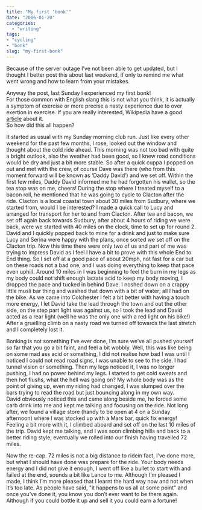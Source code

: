 ```yaml
---
title: "My first 'bonk'"
date: "2006-01-20"
categories: 
  - "writing"
tags:
- "cycling"
- "bonk"
slug: "my-first-bonk"
---
```


Because of the server outage I’ve not been able to get updated, but I thought I better post this about last weekend, if only to remind me what went wrong and how to learn from your mistakes.
  
Anyway the post, last Sunday I experienced my first bonk!  
For those common with English slang this is not what you think, it is actually a symptom of exercise or more precise a nasty experience due to over exertion in exercise. If you are really interested, Wikipedia have a good [article](https://en.wikipedia.org/wiki/Bonk_(condition)) about it.  
So how did this all happen?  
  
It started as usual with my Sunday morning club run. Just like every other weekend for the past few months, I rose, looked out the window and thought about the cold ride ahead. This morning was not too bad with quite a bright outlook, also the weather had been good, so I knew road conditions would be dry and just a bit more stable. So after a quick cuppa I popped on out and met with the crew, of course Dave was there (who from this moment forward will be known as ‘Daddy David’) and we set off. Within the first few miles, Daddy David informed me he had forgotten his wallet, so the tea stop was on me, cheers! During the stop where I treated myself to a bacon roll, he mentioned that he was going to cycle to Clacton after the ride. Clacton is a local coastal town about 30 miles from Sudbury, where we started from, would I be interested? I made a quick call to Lucy and arranged for transport for her to and from Clacton. After tea and bacon, we set off again back towards Sudbury, after about 4 hours of riding we were back, were we started with 40 miles on the clock, time to set up for round 2. David and I quickly popped back to mine for a drink and just to make sure Lucy and Serina were happy with the plans, once sorted we set off on the Clacton trip. Now this time there were only two of us and part of me was trying to impress David as I feel I have a bit to prove with this whole End to End thing. So I set off at a good pace of about 20mph, not fast for a car but on these roads not a bad one, and I was doing everything to keep that pace even uphill. Around 10 miles in I was beginning to feel the burn in my legs as my body could not shift enough lactate acid to keep my body moving, I dropped the pace and tucked in behind Dave. I noshed down on a crappy little musli bar thing and washed that down with a bit of water; all I had on the bike. As we came into Colchester I felt a bit better with having a touch more energy, I let David take the lead through the town and out the other side, on the step part light was against us, so I took the lead and David acted as a rear light (well he was the only one with a red light on his bike!) After a gruelling climb on a nasty road we turned off towards the last stretch and I completely lost it.  

Bonking is not something I’ve ever done, I’m sure we’ve all pushed yourself so far that you go a bit faint, and feel a bit wobbly. Well, this was like being on some mad ass acid or something, I did not realise how bad I was until I noticed I could not read road signs, I was unable to see to the side. I had tunnel vision or something. Then my legs noticed it, I was no longer pushing, I had no power behind my legs. I started to get cold sweats and then hot flushs, what the hell was going on? My whole body was as the point of giving up, even my riding had changed, I was slumped over the bars trying to read the road but just bouncing along in my own way.  
David obviously noticed this and came along beside me, he forced some carb drink into me and kept me talking and focusing on the ride. Not long after, we found a village store (handy to be open at 4 on a Sunday afternoon) where I was stocked up with a Mars bar, quick fix energy!  
Feeling a bit more with it, I climbed aboard and set off on the last 10 miles of the trip. David kept me talking, and I was soon climbing hills and back to a better riding style, eventually we rolled into our finish having travelled 72 miles.  

Now the re-cap. 72 miles is not a big distance to ridein fact, I’ve done more, but what I should have done was prepare for the ride. Your body needs energy and I did not give it enough, I went off like a bullet to start with and failed at the end, sounds a bit like Lance to me. Although I’m pleased I made, I think I’m more pleased that I learnt the hard way now and not when it’s too late. As people have said, "it happens to us all at some point" and once you’ve done it, you know you don’t ever want to be there again. Although if you could bottle it up and sell it you could earn a fortune!
